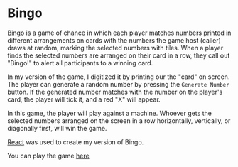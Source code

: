 # Bingo
[Bingo](https://en.wikipedia.org/wiki/Bingo_(American_version)) is a game of chance in which each player matches numbers printed in different arrangements on cards with the numbers the game host (caller) draws at random, marking the selected numbers with tiles. When a player finds the selected numbers are arranged on their card in a row, they call out "Bingo!" to alert all participants to a winning card.

In my version of the game, I digitized it by printing our the "card" on screen. The player can generate a random number by pressing the `Generate Number` button. If the generated number matches with the number on the player's card, the player will tick it, and a red "X" will appear.

In this game, the player will play against a machine. Whoever gets the selected numbers arranged on the screen in a row horizontally, vertically, or diagonally first, will win the game.

[React](https://reactjs.org/) was used to create my version of Bingo.

You can play the game [here](https://khanhlam333.github.io/bingo/)
